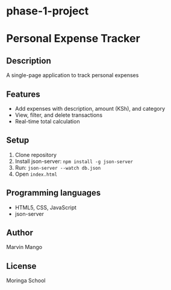 # phase-1-project
# Personal Expense Tracker

## Description
A single-page application to track personal expenses

## Features
- Add expenses with description, amount (KSh), and category
- View, filter, and delete transactions
- Real-time total calculation

## Setup
1. Clone repository
2. Install json-server: `npm install -g json-server`
3. Run: `json-server --watch db.json`
4. Open `index.html`

## Programming languages
- HTML5, CSS, JavaScript
- json-server 

## Author
Marvin Mango

## License
Moringa School